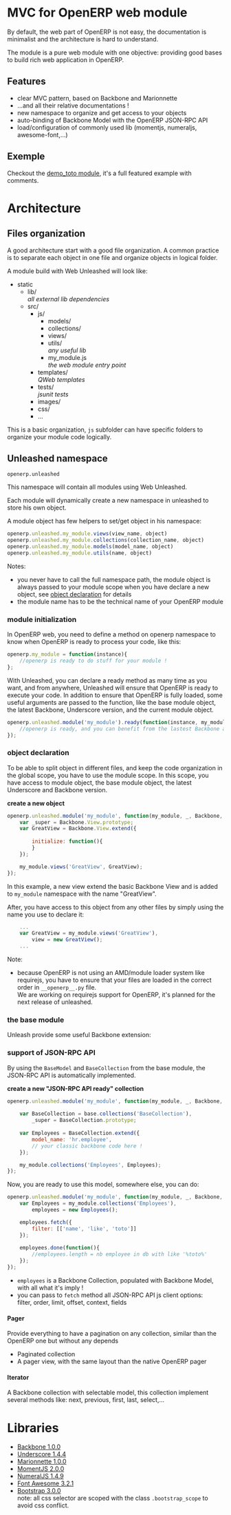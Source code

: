 # MVC for OpenERP web module 

By default, the web part of OpenERP is not easy, the documentation is minimalist and the architecture is hard to understand.

The module is a pure web module with one objective: providing good bases to build rich web application in OpenERP.

## Features

- clear MVC pattern, based on Backbone and Marionnette
- ...and all their relative documentations ! 
- new namespace to organize and get access to your objects
- auto-binding of Backbone Model with the OpenERP JSON-RPC API
- load/configuration of commonly used lib (momentjs, numeraljs, awesome-font,...) 

## Exemple

Checkout the [demo_toto module](https://github.com/trobz/openerp-web-unleashed/tree/master/demo_toto), it's a full featured example with comments. 

# Architecture

## Files organization

A good architecture start with a good file organization. A common practice is to separate each object in one file
and organize objects in logical folder.

A module build with Web Unleashed will look like:


- static
  - lib/       
    _all external lib dependencies_
  - src/
    - js/
      - models/
      - collections/
      - views/
      - utils/  
        _any useful lib_
      - my\_module.js    
        _the web module entry point_
    - templates/      
      _QWeb templates_
    - tests/      
      _jsunit tests_
    - images/
    - css/
    - ...

This is a basic organization, ```js``` subfolder can have specific folders to organize your module code logically.

## Unleashed namespace

`openerp.unleashed`

This namespace will contain all modules using Web Unleashed. 

Each module will dynamically create a new namespace in unleashed to store his own object.

A module object has few helpers to set/get object in his namespace:

```js
openerp.unleashed.my_module.views(view_name, object)
openerp.unleashed.my_module.collections(collection_name, object)
openerp.unleashed.my_module.models(model_name, object)
openerp.unleashed.my_module.utils(name, object)
```

Notes: 
- you never have to call the full namespace path, the module object is always passed to your module scope when you have declare a new object, see [object declaration](#object-declaration) for details 
- the module name has to be the technical name of your OpenERP module

### module initialization

In OpenERP web, you need to define a method on openerp namespace to know when OpenERP is ready to process your code, like this:
```js
openerp.my_module = function(instance){
    //openerp is ready to do stuff for your module !
};
```


With Unleashed, you can declare a ready method as many time as you want, and from anywhere, Unleashed will ensure that OpenERP is ready to execute your code.
In addition to ensure that OpenERP is fully loaded, some useful arguments are passed to the function, like the base module object, the latest Backbone, Underscore version, and the current module object.
```js
openerp.unleashed.module('my_module').ready(function(instance, my_module, _, Backbone, base_module) {
    //openerp is ready, and you can benefit from the lastest Backbone and Underscore version here !
});
```

### object declaration

To be able to split object in different files, and keep the code organization in the global scope, you have to use the module scope.
In this scope, you have access to module object, the base module object, the latest Underscore and Backbone version.

**create a new object**

```js
openerp.unleashed.module('my_module', function(my_module, _, Backbone, base){
    var _super = Backbone.View.prototype;
    var GreatView = Backbone.View.extend({
        
        initialize: function(){
        }
    });

    my_module.views('GreatView', GreatView);
});
```

In this example, a new view extend the basic Backbone View and is added to ```my_module``` namespace with the name "GreatView".

After, you have access to this object from any other files by simply using the name you use to declare it:

```js
    ...
    var GreatView = my_module.views('GreatView'),
        view = new GreatView();
    ...
```

Note:
- because OpenERP is not using an AMD/module loader system like requirejs, you have to ensure that your files are loaded in the correct order in ```__openerp__.py``` file.    
We are working on requirejs support for OpenERP, it's planned for the next release of unleashed.



### the base module

Unleash provide some useful Backbone extension:

### support of JSON-RPC API

By using the ```BaseModel``` and ```BaseCollection``` from the base module, the JSON-RPC API is automatically implemented.

**create a new "JSON-RPC API ready" collection**

```js
openerp.unleashed.module('my_module', function(my_module, _, Backbone, base){
    
    var BaseCollection = base.collections('BaseCollection'),
        _super = BaseCollection.prototype;
    
    var Employees = BaseCollection.extend({
        model_name: 'hr.employee',
        // your classic backbone code here !
    });

    my_module.collections('Employees', Employees);
});
```

Now, you are ready to use this model, somewhere else, you can do:
```js
openerp.unleashed.module('my_module', function(my_module, _, Backbone, base){
    var Employees = my_module.collections('Employees'),
        employees = new Employees();

    employees.fetch({
        filter: [['name', 'like', 'toto']]
    });
    
    employees.done(function(){
        //employees.length = nb employee in db with like '%toto%'
    });
});
```

- ```employees``` is a Backbone Collection, populated with Backbone Model, with all what it's imply !
- you can pass to ```fetch``` method all JSON-RPC API js client options:      
filter, order, limit, offset, context, fields  
 

#### Pager

Provide everything to have a pagination on any collection, similar than the OpenERP one but without any depends

- Paginated collection
- A pager view, with the same layout than the native OpenERP pager

#### Iterator

A Backbone collection with selectable model, this collection implement several methods like: 
next, previous, first, last, select,... 


# Libraries

- [Backbone 1.0.0](http://backbonejs.org)
- [Underscore 1.4.4](http://underscorejs.org)
- [Marionnette 1.0.0](https://github.com/marionettejs/backbone.marionette/)
- [MomentJS 2.0.0](http://momentjs.com)
- [NumeralJS 1.4.9](http://adamwdraper.github.com/Numeral-js/)
- [Font Awesome 3.2.1](http://fontawesome.io)
- [Bootstrap 3.0.0](http://getbootstrap.com)    
note: all css selector are scoped with the class ```.bootstrap_scope``` to avoid css conflict.

